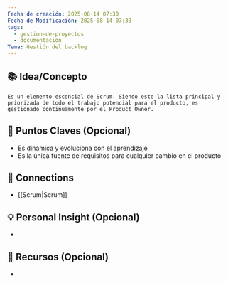 ```yaml
---
Fecha de creación: 2025-08-14 07:30
Fecha de Modificación: 2025-08-14 07:30
tags:
  - gestion-de-proyectos
  - documentacion
Tema: Gestión del backlog
---
```



## 📚 Idea/Concepto 

	Es un elemento escencial de Scrum. Siendo este la lista principal y priorizada de todo el trabajo potencial para el producto, es gestionado continuamente por el Product Owner.
## 📌 Puntos Claves (Opcional)
- Es dinámica y evoluciona con el aprendizaje
- Es la única fuente de requisitos para cualquier cambio en el producto

## 🔗 Connections
- [[Scrum|Scrum]]

## 💡 Personal Insight (Opcional)
- 
## 🧾 Recursos (Opcional)
- 
